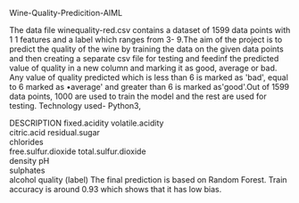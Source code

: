 Wine-Quality-Predicition-AIML

The data file winequality-red.csv contains a dataset of 1599 data points with 1 1 features and a label which ranges from 3-
9.The aim of the project is to predict the quality of the wine by training the data on the given data points and then
creating a separate csv file for testing and feedinf the predicted value of quality in a new column and marking it as
good, average or bad. Any value of quality predicted which is less than 6 is marked as 'bad', equal to 6 marked as
•average' and greater than 6 is marked as'good'.Out of 1599 data points, 1000 are used to train the model and the
rest are used for testing.
Technology used- Python3, 

DESCRIPTION
fixed.acidity
volatile.acidity	
citric.acid	
residual.sugar	
chlorides	
free.sulfur.dioxide	
total.sulfur.dioxide	
density	
pH	
sulphates	
alcohol	
quality (label)
The final prediction is based on Random Forest. Train accuracy is around 0.93 which shows that it has low bias.
